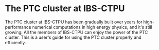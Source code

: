 # The PTC cluster at IBS-CTPU

The PTC cluster at IBS-CTPU has been gradually built over years for high-performance numerical computations in high energy physics, and it's still growing. All the members of IBS-CTPU can enjoy the power of the PTC cluster. This is a user's guide for using the PTC cluster properly and efficiently.
